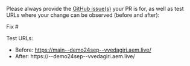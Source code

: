 Please always provide the [GitHub issue(s)](../issues) your PR is for, as well as test URLs where your change can be observed (before and after):

Fix #<gh-issue-id>

Test URLs:
- Before: https://main--demo24sep--vvedagiri.aem.live/
- After: https://<branch>--demo24sep--vvedagiri.aem.live/
